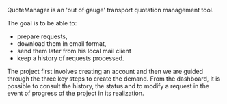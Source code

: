 QuoteManager is an 'out of gauge' transport quotation management tool.

The goal is to be able to:
   - prepare requests,
   - download them in email format,
   - send them later from his local mail client
   - keep a history of requests processed.
  
The project first involves creating an account and then we are guided through the three key steps to create the demand.
From the dashboard, it is possible to consult the history, the status and to modify a request in the event of progress of the project in its realization.